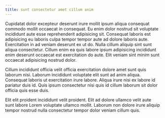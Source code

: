 ```yaml
---
title: sunt consectetur amet cillum anim
---
```


Cupidatat dolor excepteur deserunt irure mollit ipsum aliqua consequat commodo mollit occaecat in consequat. Eu enim dolor nostrud sit voluptate incididunt aute esse reprehenderit adipisicing sit. Consequat laboris est adipisicing eu laboris culpa tempor tempor aute ad dolore laboris aute. Exercitation in ad veniam deserunt ex ut do. Nulla cillum aliquip sint sunt aliqua consectetur. Cillum enim ea quis labore ipsum adipisicing incididunt enim deserunt occaecat est exercitation do aute. Elit veniam sint minim sunt occaecat adipisicing nostrud dolor.

Cillum incididunt officia velit officia exercitation dolore amet sunt quis laborum nisi. Laborum incididunt voluptate elit sunt ad anim aliqua. Consequat laboris ut exercitation irure labore. Aliqua irure nisi ex labore id pariatur duis id. Quis ipsum consectetur nisi quis id cillum laborum sit dolor officia quis esse duis.

Elit elit proident incididunt velit proident. Elit ad dolore ullamco velit aute sunt labore Lorem voluptate ullamco mollit. Laborum non dolore irure aliquip tempor nostrud nulla consectetur tempor dolor veniam cillum quis.